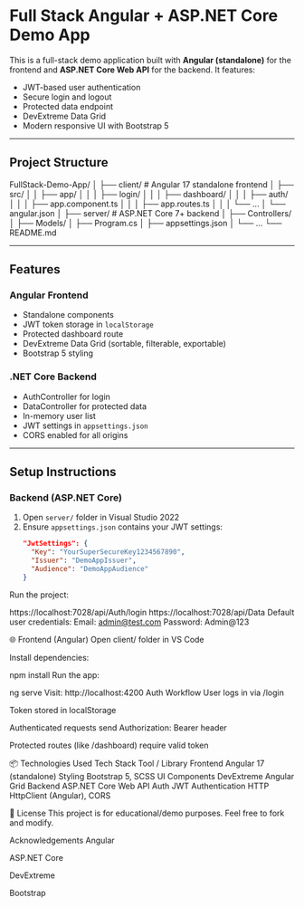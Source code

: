 # Full Stack Angular + ASP.NET Core Demo App

This is a full-stack demo application built with **Angular (standalone)** for the frontend and **ASP.NET Core Web API** for the backend. It features:

- JWT-based user authentication
- Secure login and logout
- Protected data endpoint
- DevExtreme Data Grid
- Modern responsive UI with Bootstrap 5

---

## Project Structure

FullStack-Demo-App/
│
├── client/ # Angular 17 standalone frontend
│ ├── src/
│ │ ├── app/
│ │ │ ├── login/
│ │ │ ├── dashboard/
│ │ │ ├── auth/
│ │ │ ├── app.component.ts
│ │ │ ├── app.routes.ts
│ │ │ └── ...
│ └── angular.json
│
├── server/ # ASP.NET Core 7+ backend
│ ├── Controllers/
│ ├── Models/
│ ├── Program.cs
│ ├── appsettings.json
│ └── ...
└── README.md


---

## Features

### Angular Frontend
- Standalone components
- JWT token storage in `localStorage`
- Protected dashboard route
- DevExtreme Data Grid (sortable, filterable, exportable)
- Bootstrap 5 styling

### .NET Core Backend
- AuthController for login
- DataController for protected data
- In-memory user list
- JWT settings in `appsettings.json`
- CORS enabled for all origins

---

## Setup Instructions

### Backend (ASP.NET Core)

1. Open `server/` folder in Visual Studio 2022
2. Ensure `appsettings.json` contains your JWT settings:
   ```json
   "JwtSettings": {
     "Key": "YourSuperSecureKey1234567890",
     "Issuer": "DemoAppIssuer",
     "Audience": "DemoAppAudience"
   }
Run the project:


https://localhost:7028/api/Auth/login
https://localhost:7028/api/Data
Default user credentials:
Email: admin@test.com
Password: Admin@123

🌐 Frontend (Angular)
Open client/ folder in VS Code

Install dependencies:

npm install
Run the app:

ng serve
Visit:
http://localhost:4200
Auth Workflow
User logs in via /login

Token stored in localStorage

Authenticated requests send Authorization: Bearer <token> header

Protected routes (like /dashboard) require valid token

📦 Technologies Used
Tech Stack	Tool / Library
Frontend	Angular 17 (standalone)
Styling	Bootstrap 5, SCSS
UI Components	DevExtreme Angular Grid
Backend	ASP.NET Core Web API
Auth	JWT Authentication
HTTP	HttpClient (Angular), CORS

📃 License
This project is for educational/demo purposes. Feel free to fork and modify.

Acknowledgements
Angular

ASP.NET Core

DevExtreme

Bootstrap

